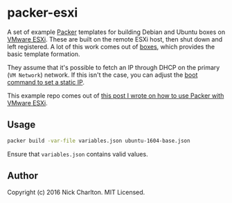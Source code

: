 # packer-esxi

A set of example [Packer][] templates for building Debian and Ubuntu boxes on
[VMware ESXi][]. These are built on the remote ESXi host, then shut down and
left registered. A lot of this work comes out of [boxes][], which provides the
basic template formation.

They assume that it's possible to fetch an IP through DHCP on the primary (`VM
Network`) network. If this isn't the case, you can adjust the [boot command to
set a static IP][].

This example repo comes out of [this post I wrote on how to use Packer with
VMware ESXi][post].

## Usage

```sh
packer build -var-file variables.json ubuntu-1604-base.json
```

Ensure that `variables.json` contains valid values.

## Author

Copyright (c) 2016 Nick Charlton. MIT Licensed.

[Packer]: https://packer.io
[VMware ESXi]: http://www.vmware.com/products/vsphere-hypervisor.html
[boxes]: https://github.com/nickcharlton/boxes
[boot command to set a static IP]: https://help.ubuntu.com/lts/installation-guide/armhf/apbs02.html
[post]: https://nickcharlton.net/posts/using-packer-esxi-6.html
